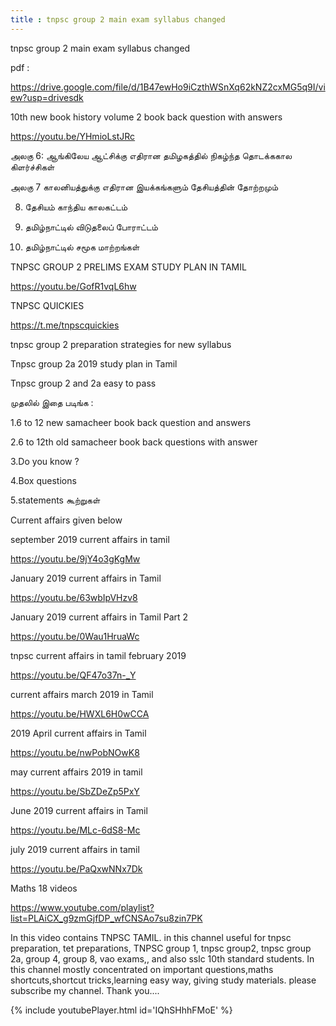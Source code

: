 ```yaml
---
title : tnpsc group 2 main exam syllabus changed
---
```


tnpsc group 2 main exam syllabus changed

pdf :

https://drive.google.com/file/d/1B47ewHo9iCzthWSnXq62kNZ2cxMG5q9I/view?usp=drivesdk

10th new book history volume 2 book back question with answers

https://youtu.be/YHmioLstJRc

 அலகு 6: ஆங்கிலேய ஆட்சிக்கு எதிரான தமிழகத்தில் நிகழ்ந்த தொடக்ககால கிளர்ச்சிகள்

அலகு 7 காலனியத்துக்கு எதிரான இயக்கங்களும் தேசியத்தின் தோற்றமும்


8. தேசியம் காந்திய காலகட்டம்

9. தமிழ்நாட்டில் விடுதலைப் போராட்டம்

10. தமிழ்நாட்டில் சமூக மாற்றங்கள்

TNPSC GROUP 2 PRELIMS EXAM STUDY PLAN IN TAMIL

https://youtu.be/GofR1vqL6hw

TNPSC QUICKIES

https://t.me/tnpscquickies

tnpsc group 2 preparation strategies for new syllabus

Tnpsc group 2a 2019 study plan in Tamil

Tnpsc group 2 and 2a easy to pass

முதலில் இதை படிங்க :

1.6 to 12 new samacheer book back question and answers

2.6 to 12th old samacheer book back questions with answer

3.Do you know ?

4.Box questions

5.statements கூற்றுகள்

Current affairs given below 

september 2019 current affairs in tamil

https://youtu.be/9jY4o3gKgMw

January 2019 current affairs in Tamil

https://youtu.be/63wbIpVHzv8

January 2019 current affairs in Tamil Part 2

https://youtu.be/0Wau1HruaWc

tnpsc current affairs in tamil february 2019

https://youtu.be/QF47o37n-_Y

current affairs march 2019 in Tamil

https://youtu.be/HWXL6H0wCCA

2019 April current affairs in Tamil

https://youtu.be/nwPobNOwK8

may current affairs 2019 in tamil

https://youtu.be/SbZDeZp5PxY

June 2019 current affairs in Tamil

https://youtu.be/MLc-6dS8-Mc

july 2019 current affairs in tamil

https://youtu.be/PaQxwNNx7Dk

Maths 18 videos

https://www.youtube.com/playlist?list=PLAiCX_g9zmGjfDP_wfCNSAo7su8zin7PK

In this video contains TNPSC TAMIL. in this channel useful for tnpsc preparation, tet preparations, TNPSC group 1, tnpsc group2, tnpsc group 2a, group 4, group 8, vao exams,, and also sslc 10th standard students. In this channel mostly concentrated on important questions,maths shortcuts,shortcut tricks,learning easy way, giving study materials. please subscribe my channel. Thank you....



{% include youtubePlayer.html id='IQhSHhhFMoE' %}
